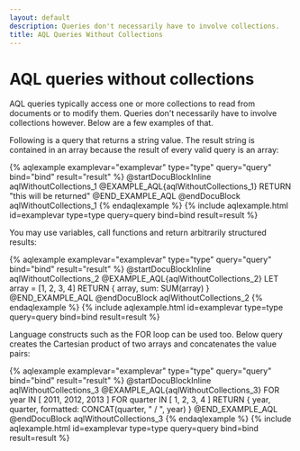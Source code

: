 ```yaml
---
layout: default
description: Queries don't necessarily have to involve collections.
title: AQL Queries Without Collections
---
```

AQL queries without collections
===========================

AQL queries typically access one or more collections to read from documents
or to modify them. Queries don't necessarily have to involve collections
however. Below are a few examples of that.

Following is a query that returns a string value. The result string is contained in an array
because the result of every valid query is an array:

{% aqlexample examplevar="examplevar" type="type" query="query" bind="bind" result="result" %}
@startDocuBlockInline aqlWithoutCollections_1
@EXAMPLE_AQL{aqlWithoutCollections_1}
RETURN "this will be returned"
@END_EXAMPLE_AQL
@endDocuBlock aqlWithoutCollections_1
{% endaqlexample %}
{% include aqlexample.html id=examplevar type=type query=query bind=bind result=result %}

You may use variables, call functions and return arbitrarily structured results:

{% aqlexample examplevar="examplevar" type="type" query="query" bind="bind" result="result" %}
@startDocuBlockInline aqlWithoutCollections_2
@EXAMPLE_AQL{aqlWithoutCollections_2}
LET array = [1, 2, 3, 4]
RETURN { array, sum: SUM(array) }
@END_EXAMPLE_AQL
@endDocuBlock aqlWithoutCollections_2
{% endaqlexample %}
{% include aqlexample.html id=examplevar type=type query=query bind=bind result=result %}

Language constructs such as the FOR loop can be used too. Below query
creates the Cartesian product of two arrays and concatenates the value pairs:

{% aqlexample examplevar="examplevar" type="type" query="query" bind="bind" result="result" %}
@startDocuBlockInline aqlWithoutCollections_3
@EXAMPLE_AQL{aqlWithoutCollections_3}
FOR year IN [ 2011, 2012, 2013 ]
  FOR quarter IN [ 1, 2, 3, 4 ]
    RETURN {
      year,
      quarter,
      formatted: CONCAT(quarter, " / ", year)
    }
@END_EXAMPLE_AQL
@endDocuBlock aqlWithoutCollections_3
{% endaqlexample %}
{% include aqlexample.html id=examplevar type=type query=query bind=bind result=result %}
